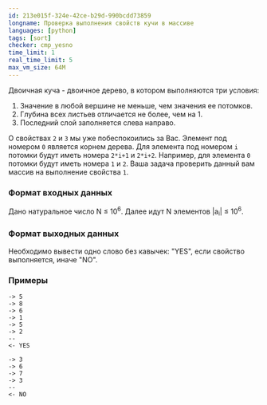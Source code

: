 ```yaml
---
id: 213e015f-324e-42ce-b29d-990bcdd73859
longname: Проверка выполнения свойств кучи в массиве
languages: [python]
tags: [sort]
checker: cmp_yesno
time_limit: 1
real_time_limit: 5
max_vm_size: 64M
---
```



Двоичная куча - двоичное дерево, в котором выполняются три условия:
1. Значение в любой вершине не меньше, чем значения ее потомков.
2. Глубина всех листьев отличается не более, чем на 1.
3. Последний слой заполняется слева направо.

О свойствах `2` и `3` мы уже побеспокоились за Вас. Элемент под номером `0` является корнем дерева. Для элемента под номером `i` потомки будут иметь номера `2*i+1` и `2*i+2`. Например, для элемента `0` потомки будут иметь номера `1` и `2`. Ваша задача проверить данный вам массив на выполнение свойства `1`. 

### Формат входных данных

Дано натуральное число N &leq; 10<sup>6</sup>. Далее идут N элементов |a<sub>i</sub>| &leq; 10<sup>6</sup>. 

### Формат выходных данных

Необходимо вывести одно слово без кавычек: "YES", если свойство выполняется, иначе "NO".

### Примеры

```
-> 5
-> 8
-> 6
-> 1
-> 5
-> 2
--
<- YES
```

```
-> 3
-> 6
-> 7
-> 3
--
<- NO
```
